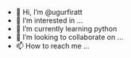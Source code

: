 - 👋 Hi, I’m @ugurfiratt
- 👀 I’m interested in ...
- 🌱 I’m currently learning python
- 💞️ I’m looking to collaborate on ...
- 📫 How to reach me ...

<!---
ugurfiratt/ugurfiratt is a ✨ special ✨ repository because its `README.md` (this file) appears on your GitHub profile.
You can click the Preview link to take a look at your changes.
--->
